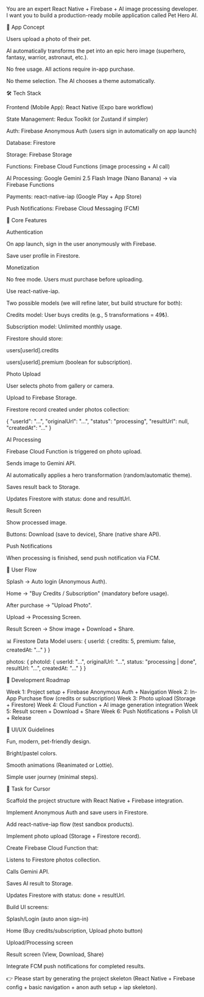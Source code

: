 You are an expert React Native + Firebase + AI image processing developer.
I want you to build a production-ready mobile application called Pet Hero AI.

📱 App Concept

Users upload a photo of their pet.

AI automatically transforms the pet into an epic hero image (superhero, fantasy, warrior, astronaut, etc.).

No free usage. All actions require in-app purchase.

No theme selection. The AI chooses a theme automatically.

🛠️ Tech Stack

Frontend (Mobile App): React Native (Expo bare workflow)

State Management: Redux Toolkit (or Zustand if simpler)

Auth: Firebase Anonymous Auth (users sign in automatically on app launch)

Database: Firestore

Storage: Firebase Storage

Functions: Firebase Cloud Functions (image processing + AI call)

AI Processing: Google Gemini 2.5 Flash Image (Nano Banana) → via Firebase Functions

Payments: react-native-iap (Google Play + App Store)

Push Notifications: Firebase Cloud Messaging (FCM)

🔑 Core Features

Authentication

On app launch, sign in the user anonymously with Firebase.

Save user profile in Firestore.

Monetization

No free mode. Users must purchase before uploading.

Use react-native-iap.

Two possible models (we will refine later, but build structure for both):

Credits model: User buys credits (e.g., 5 transformations = 49₺).

Subscription model: Unlimited monthly usage.

Firestore should store:

users[userId].credits

users[userId].premium (boolean for subscription).

Photo Upload

User selects photo from gallery or camera.

Upload to Firebase Storage.

Firestore record created under photos collection:

{
  "userId": "...",
  "originalUrl": "...",
  "status": "processing",
  "resultUrl": null,
  "createdAt": "..."
}


AI Processing

Firebase Cloud Function is triggered on photo upload.

Sends image to Gemini API.

AI automatically applies a hero transformation (random/automatic theme).

Saves result back to Storage.

Updates Firestore with status: done and resultUrl.

Result Screen

Show processed image.

Buttons: Download (save to device), Share (native share API).

Push Notifications

When processing is finished, send push notification via FCM.

📐 User Flow

Splash → Auto login (Anonymous Auth).

Home → "Buy Credits / Subscription" (mandatory before usage).

After purchase → "Upload Photo".

Upload → Processing Screen.

Result Screen → Show image + Download + Share.

📊 Firestore Data Model
users: {
  userId: {
    credits: 5,
    premium: false,
    createdAt: "..."
  }
}

photos: {
  photoId: {
    userId: "...",
    originalUrl: "...",
    status: "processing | done",
    resultUrl: "...",
    createdAt: "..."
  }
}

🚀 Development Roadmap

Week 1: Project setup + Firebase Anonymous Auth + Navigation
Week 2: In-App Purchase flow (credits or subscription)
Week 3: Photo upload (Storage + Firestore)
Week 4: Cloud Function + AI image generation integration
Week 5: Result screen + Download + Share
Week 6: Push Notifications + Polish UI + Release

🎨 UI/UX Guidelines

Fun, modern, pet-friendly design.

Bright/pastel colors.

Smooth animations (Reanimated or Lottie).

Simple user journey (minimal steps).

📌 Task for Cursor

Scaffold the project structure with React Native + Firebase integration.

Implement Anonymous Auth and save users in Firestore.

Add react-native-iap flow (test sandbox products).

Implement photo upload (Storage + Firestore record).

Create Firebase Cloud Function that:

Listens to Firestore photos collection.

Calls Gemini API.

Saves AI result to Storage.

Updates Firestore with status: done + resultUrl.

Build UI screens:

Splash/Login (auto anon sign-in)

Home (Buy credits/subscription, Upload photo button)

Upload/Processing screen

Result screen (View, Download, Share)

Integrate FCM push notifications for completed results.

👉 Please start by generating the project skeleton (React Native + Firebase config + basic navigation + anon auth setup + iap skeleton).